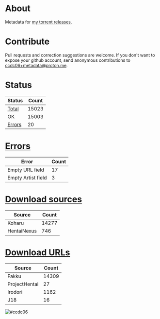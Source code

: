 # About
Metadata for [my torrent releases](https://sukebei.nyaa.si/?q=CCDC06).

# Contribute
Pull requests and correction suggestions are welcome. If you don't want to expose your github account, send anonymous contributions to [ccdc06+metadata@proton.me](mailto:ccdc06+metadata@proton.me).

<!-- [Status] -->
# Status
|Status|Count|
|-|-|
|[Total](indexes/list.csv)|15023|
|OK|15003|
|[Errors](indexes/errors.csv)|20|

# [Errors](indexes/errors.csv)
|Error|Count|
|-|-|
|Empty URL field|17|
|Empty Artist field|3|

# [Download sources](indexes/downloadSource.csv)
|Source|Count|
|-|-|
|Koharu|14277|
|HentaiNexus|746|

# [Download URLs](indexes/urlSource.csv)
|Source|Count|
|-|-|
|Fakku|14309|
|ProjectHentai|27|
|Irodori|1162|
|J18|16|
<!-- [/Status] -->

![#ccdc06](https://placehold.co/15x15/ccdc06/ccdc06.png)
